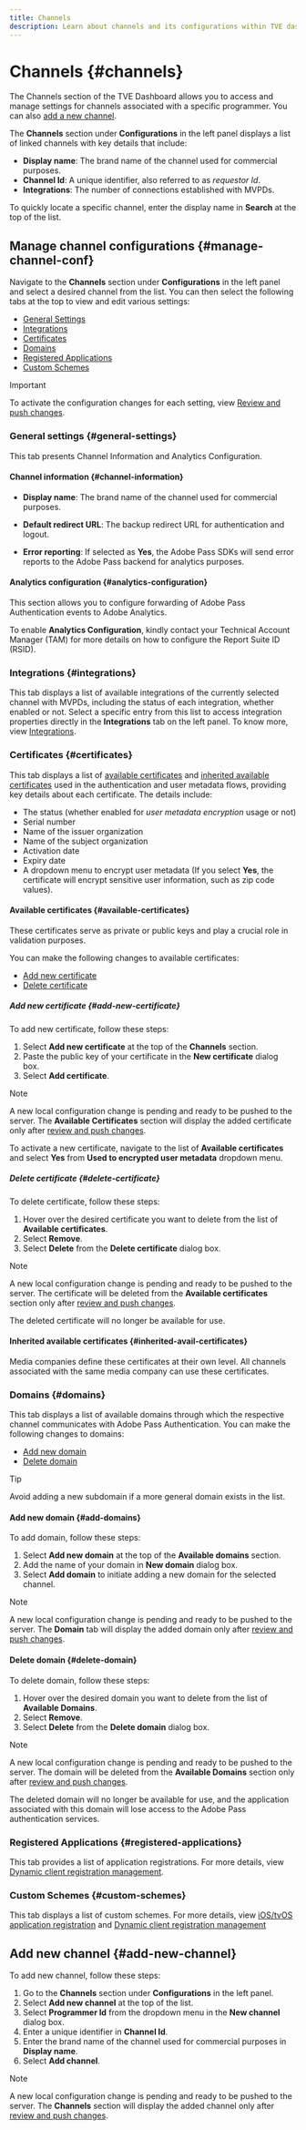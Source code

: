 ```yaml
---
title: Channels
description: Learn about channels and its configurations within TVE dashboard.
---
```


# Channels {#channels}

The Channels section of the TVE Dashboard allows you to access and manage settings for channels associated with a specific programmer. You can also [add a new channel](#add-new-channel).

The **Channels** section under **Configurations** in the left panel displays a list of linked channels with key details that include:

* **Display name**: The brand name of the channel used for commercial purposes.
* **Channel Id**: A unique identifier, also referred to as *requestor Id*.
* **Integrations**: The number of connections established with MVPDs.

To quickly locate a specific channel, enter the display name in **Search** at the top of the list.

## Manage channel configurations {#manage-channel-conf}

Navigate to the **Channels** section under **Configurations** in the left panel and select a desired channel from the list. You can then select the following tabs at the top to view and edit various settings:

* [General Settings](#general-settings)
* [Integrations](#integrations)
* [Certificates](#certificates)
* [Domains](#domains)
* [Registered Applications](#registered-applications)
* [Custom Schemes](#custom-schemes) 

>[!IMPORTANT]
>
> To activate the configuration changes for each setting, view [Review and push changes](/help/authentication/tve-dashboard-review-push-changes.md). 

### General settings {#general-settings}

This tab presents Channel Information and Analytics Configuration.

#### Channel information {#channel-information}

* **Display name**: The brand name of the channel used for commercial purposes.

* **Default redirect URL**: The backup redirect URL for authentication and logout.

* **Error reporting**: If selected as **Yes**, the Adobe Pass SDKs will send error reports to the Adobe Pass backend for analytics purposes.

#### Analytics configuration {#analytics-configuration}

This section allows you to configure forwarding of Adobe Pass Authentication events to Adobe Analytics.

To enable **Analytics Configuration**, kindly contact your Technical Account Manager (TAM) for more details on how to configure the Report Suite ID (RSID).

### Integrations {#integrations}

This tab displays a list of available integrations of the currently selected channel with MVPDs, including the status of each integration, whether enabled or not. Select a specific entry from this list to access integration properties directly in the **Integrations** tab on the left panel. To know more, view [Integrations](/help/authentication/tve-dashboard-integrations.md).

### Certificates {#certificates}

This tab displays a list of [available certificates](#available-certificates) and [inherited available certificates](#inherited-avail-certificates) used in the authentication and user metadata flows, providing key details about each certificate. The details include:

* The status (whether enabled for *user metadata encryption* usage or not) 
* Serial number
* Name of the issuer organization 
* Name of the subject organization
* Activation date
* Expiry date 
* A dropdown menu to encrypt user metadata (If you select **Yes**, the certificate will encrypt sensitive user information, such as zip code values).

#### Available certificates {#available-certificates}

These certificates serve as private or public keys and play a crucial role in validation purposes.

You can make the following changes to available certificates:

* [Add new certificate](#add-new-certificate)
* [Delete certificate](#delete-certificate)

##### Add new certificate {#add-new-certificate}

To add new certificate, follow these steps:

1. Select **Add new certificate** at the top of the **Channels** section.
1. Paste the public key of your certificate in the **New certificate** dialog box.
1. Select **Add certificate**.

>[!NOTE]
>
>A new local configuration change is pending and ready to be pushed to the server. The **Available Certificates** section will display the added certificate only after [review and push changes](/help/authentication/tve-dashboard-review-push-changes.md).

To activate a new certificate, navigate to the list of **Available certificates** and select **Yes** from **Used to encrypted user metadata** dropdown menu.

##### Delete certificate {#delete-certificate}

To delete certificate, follow these steps: 

1. Hover over the desired certificate you want to delete from the list of **Available certificates**.
1. Select **Remove**.
1. Select **Delete** from the **Delete certificate** dialog box.

>[!NOTE]
>
>A new local configuration change is pending and ready to be pushed to the server. The certificate will be deleted from the **Available certificates** section only after [review and push changes](/help/authentication/tve-dashboard-review-push-changes.md).

The deleted certificate will no longer be available for use.

#### Inherited available certificates {#inherited-avail-certificates}

Media companies define these certificates at their own level. All channels associated with the same media company can use these certificates.

### Domains {#domains}

This tab displays a list of available domains through which the respective channel communicates with Adobe Pass Authentication. You can make the following changes to domains:

* [Add new domain](#add-domains)
* [Delete domain](#delete-domain)

>[!TIP]
>
> Avoid adding a new subdomain if a more general domain exists in the list.

#### Add new domain {#add-domains}

To add domain, follow these steps:

1. Select **Add new domain** at the top of the **Available domains** section.
1. Add the name of your domain in **New domain** dialog box. 
1. Select **Add domain** to initiate adding a new domain for the selected channel.

>[!NOTE]
>
>A new local configuration change is pending and ready to be pushed to the server. The **Domain** tab will display the added domain only after [review and push changes](/help/authentication/tve-dashboard-review-push-changes.md).

#### Delete domain {#delete-domain}

To delete domain, follow these steps:

1. Hover over the desired domain you want to delete from the list of **Available Domains**.
1. Select **Remove**.
1. Select **Delete** from the **Delete domain** dialog box.

>[!NOTE]
>
>A new local configuration change is pending and ready to be pushed to the server. The domain will be deleted from the **Available Domains** section only after [review and push changes](/help/authentication/tve-dashboard-review-push-changes.md).

The deleted domain will no longer be available for use, and the application associated with this domain will lose access to the Adobe Pass authentication services.

### Registered Applications {#registered-applications}

This tab provides a list of application registrations. For more details, view [Dynamic client registration management](/help/authentication/dynamic-client-registration-management.md).

### Custom Schemes {#custom-schemes}

This tab displays a list of custom schemes. For more details, view [iOS/tvOS application registration](/help/authentication/iostvos-application-registration.md) and [Dynamic client registration management](/help/authentication/dynamic-client-registration-management.md)

## Add new channel {#add-new-channel}

To add new channel, follow these steps:

1. Go to the **Channels** section under **Configurations** in the left panel.
1. Select **Add new channel** at the top of the list.
1. Select **Programmer Id** from the dropdown menu in the **New channel** dialog box.
1. Enter a unique identifier in **Channel Id**.
1. Enter the brand name of the channel used for commercial purposes in **Display name**. 
1. Select **Add channel**.

>[!NOTE]
>
>A new local configuration change is pending and ready to be pushed to the server. The **Channels** section will display the added channel only after [review and push changes](/help/authentication/tve-dashboard-review-push-changes.md).
